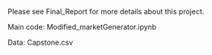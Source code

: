 Please see Final_Report for more details about this project.

Main code: Modified_marketGenerator.ipynb

Data: Capstone.csv
